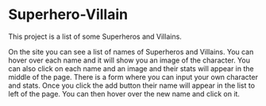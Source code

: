 # Superhero-Villain
This project is a list of some Superheros and Villains.

On the site you can see a list of names of Superheros and Villains. You can hover over each name and it will show you an image of the character. You can also click on each name and an image and their stats will appear in the middle of the page.
There is a form where you can input your own character and  stats. Once you click the add button their name will appear in the list to left of the page. You can then hover over the new name and click on it.
